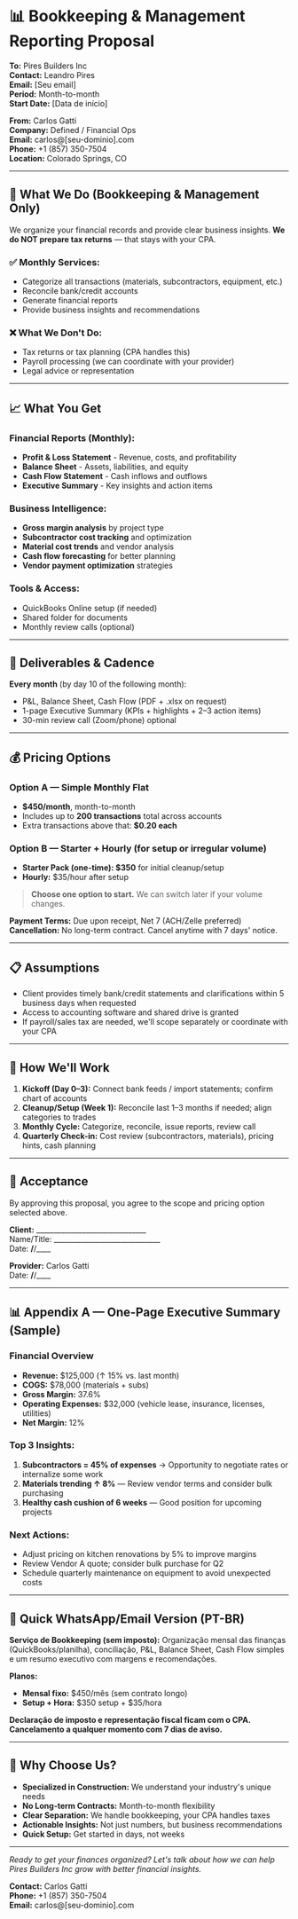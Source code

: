 # 📊 Bookkeeping & Management Reporting Proposal

**To:** Pires Builders Inc  
**Contact:** Leandro Pires  
**Email:** [Seu email]  
**Period:** Month-to-month  
**Start Date:** [Data de início]

**From:** Carlos Gatti  
**Company:** Defined / Financial Ops  
**Email:** carlos@[seu-dominio].com  
**Phone:** +1 (857) 350-7504  
**Location:** Colorado Springs, CO

---

## 🎯 What We Do (Bookkeeping & Management Only)

We organize your financial records and provide clear business insights. **We do NOT prepare tax returns** — that stays with your CPA.

### ✅ Monthly Services:
- Categorize all transactions (materials, subcontractors, equipment, etc.)
- Reconcile bank/credit accounts
- Generate financial reports
- Provide business insights and recommendations

### ❌ What We Don't Do:
- Tax returns or tax planning (CPA handles this)
- Payroll processing (we can coordinate with your provider)
- Legal advice or representation

---

## 📈 What You Get

### Financial Reports (Monthly):
- **Profit & Loss Statement** - Revenue, costs, and profitability
- **Balance Sheet** - Assets, liabilities, and equity
- **Cash Flow Statement** - Cash inflows and outflows
- **Executive Summary** - Key insights and action items

### Business Intelligence:
- **Gross margin analysis** by project type
- **Subcontractor cost tracking** and optimization
- **Material cost trends** and vendor analysis
- **Cash flow forecasting** for better planning
- **Vendor payment optimization** strategies

### Tools & Access:
- QuickBooks Online setup (if needed)
- Shared folder for documents
- Monthly review calls (optional)

---

## 📅 Deliverables & Cadence

**Every month** (by day 10 of the following month):
- P&L, Balance Sheet, Cash Flow (PDF + .xlsx on request)
- 1-page Executive Summary (KPIs + highlights + 2–3 action items)
- 30-min review call (Zoom/phone) optional

---

## 💰 Pricing Options

### Option A — Simple Monthly Flat
- **$450/month**, month-to-month
- Includes up to **200 transactions** total across accounts
- Extra transactions above that: **$0.20 each**

### Option B — Starter + Hourly (for setup or irregular volume)
- **Starter Pack (one-time): $350** for initial cleanup/setup
- **Hourly:** $35/hour after setup

> **Choose one option to start.** We can switch later if your volume changes.

**Payment Terms:** Due upon receipt, Net 7 (ACH/Zelle preferred)  
**Cancellation:** No long-term contract. Cancel anytime with 7 days' notice.

---

## 📋 Assumptions

- Client provides timely bank/credit statements and clarifications within 5 business days when requested
- Access to accounting software and shared drive is granted
- If payroll/sales tax are needed, we'll scope separately or coordinate with your CPA

---

## 🔄 How We'll Work

1. **Kickoff (Day 0–3):** Connect bank feeds / import statements; confirm chart of accounts
2. **Cleanup/Setup (Week 1):** Reconcile last 1–3 months if needed; align categories to trades
3. **Monthly Cycle:** Categorize, reconcile, issue reports, review call
4. **Quarterly Check-in:** Cost review (subcontractors, materials), pricing hints, cash planning

---

## 📝 Acceptance

By approving this proposal, you agree to the scope and pricing option selected above.

**Client:** _______________________________  
Name/Title: ______________________________  
Date: __/__/____

**Provider:** Carlos Gatti  
Date: __/__/____

---

## 📊 Appendix A — One-Page Executive Summary (Sample)

### Financial Overview
- **Revenue:** $125,000 (↑ 15% vs. last month)
- **COGS:** $78,000 (materials + subs)
- **Gross Margin:** 37.6%
- **Operating Expenses:** $32,000 (vehicle lease, insurance, licenses, utilities)
- **Net Margin:** 12%

### Top 3 Insights:
1. **Subcontractors = 45% of expenses** → Opportunity to negotiate rates or internalize some work
2. **Materials trending ↑ 8%** — Review vendor terms and consider bulk purchasing
3. **Healthy cash cushion of 6 weeks** — Good position for upcoming projects

### Next Actions:
- Adjust pricing on kitchen renovations by 5% to improve margins
- Review Vendor A quote; consider bulk purchase for Q2
- Schedule quarterly maintenance on equipment to avoid unexpected costs

---

## 💬 Quick WhatsApp/Email Version (PT-BR)

**Serviço de Bookkeeping (sem imposto):** Organização mensal das finanças (QuickBooks/planilha), conciliação, P&L, Balance Sheet, Cash Flow simples e um resumo executivo com margens e recomendações. 

**Planos:**
- **Mensal fixo:** $450/mês (sem contrato longo)
- **Setup + Hora:** $350 setup + $35/hora

**Declaração de imposto e representação fiscal ficam com o CPA. Cancelamento a qualquer momento com 7 dias de aviso.**

---

## 🚀 Why Choose Us?

- **Specialized in Construction:** We understand your industry's unique needs
- **No Long-term Contracts:** Month-to-month flexibility
- **Clear Separation:** We handle bookkeeping, your CPA handles taxes
- **Actionable Insights:** Not just numbers, but business recommendations
- **Quick Setup:** Get started in days, not weeks

---

*Ready to get your finances organized? Let's talk about how we can help Pires Builders Inc grow with better financial insights.*

**Contact:** Carlos Gatti  
**Phone:** +1 (857) 350-7504  
**Email:** carlos@[seu-dominio].com
